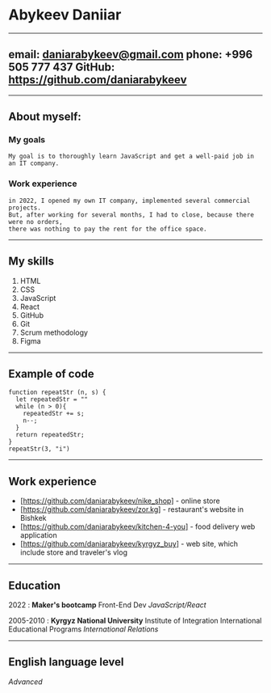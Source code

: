 # Abykeev Daniiar
----------------------------------------
email: daniarabykeev@gmail.com
phone: +996 505 777 437
GitHub: https://github.com/daniarabykeev
-----------------------------------------


----------------
## About myself:
### My goals
    My goal is to thoroughly learn JavaScript and get a well-paid job in an IT company.
### Work experience
    in 2022, I opened my own IT company, implemented several commercial projects. 
    But, after working for several months, I had to close, because there were no orders, 
    there was nothing to pay the rent for the office space.
    
    
------------
## My skills
1. HTML
2. CSS
3. JavaScript
4. React
5. GitHub
6. Git
7. Scrum methodology
8. Figma


------------------
## Example of code
```
function repeatStr (n, s) {
  let repeatedStr = ""
  while (n > 0){
    repeatedStr += s;
    n--;
  }
  return repeatedStr;
}
repeatStr(3, "i")
```

------------------
## Work experience
* [https://github.com/daniarabykeev/nike_shop] - online store
* [https://github.com/daniarabykeev/zor.kg] - restaurant's website in Bishkek
* [https://github.com/daniarabykeev/kitchen-4-you] - food delivery web application
* [https://github.com/daniarabykeev/kyrgyz_buy] - web site, which include store and traveler's vlog


------------
## Education
2022
:   **Maker's bootcamp** Front-End Dev
    *JavaScript/React*

2005-2010
:   **Kyrgyz National University** Institute of Integration International Educational Programs
    *International Relations*


-------------------------
## English language level
*Advanced*
     

